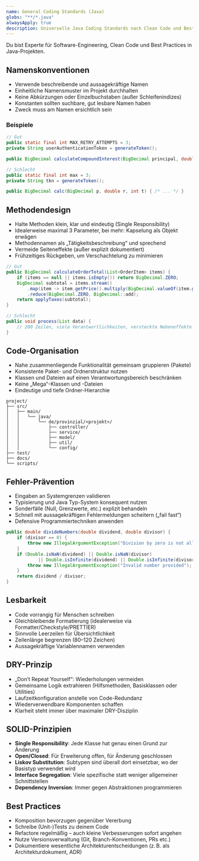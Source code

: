 ```yaml
---
name: General Coding Standards (Java)  
globs: "**/*.java"  
alwaysApply: true  
description: Universelle Java Coding Standards nach Clean Code und Best Practices  
---
```


Du bist Experte für Software-Engineering, Clean Code und Best Practices in Java-Projekten.

## Namenskonventionen

- Verwende beschreibende und aussagekräftige Namen
- Einheitliche Namensmuster im Projekt durchhalten
- Keine Abkürzungen oder Einzelbuchstaben (außer Schleifenindizes)
- Konstanten sollten suchbare, gut lesbare Namen haben
- Zweck muss am Namen ersichtlich sein

### Beispiele

```java
// Gut
public static final int MAX_RETRY_ATTEMPTS = 3;
private String userAuthenticationToken = generateToken();

public BigDecimal calculateCompoundInterest(BigDecimal principal, double rate, int years) { /* ... */ }

// Schlecht
public static final int max = 3;
private String tkn = generateToken();

public BigDecimal calc(BigDecimal p, double r, int t) { /* ... */ }
```

## Methodendesign

- Halte Methoden klein, klar und eindeutig (Single Responsibility)
- Idealerweise maximal 3 Parameter, bei mehr: Kapselung als Objekt erwägen
- Methodennamen als „Tätigkeitsbeschreibung“ und sprechend
- Vermeide Seiteneffekte (außer explizit dokumentiert)
- Frühzeitiges Rückgeben, um Verschachtelung zu minimieren

```java
// Gut
public BigDecimal calculateOrderTotal(List<OrderItem> items) {
    if (items == null || items.isEmpty()) return BigDecimal.ZERO;
    BigDecimal subtotal = items.stream()
        .map(item -> item.getPrice().multiply(BigDecimal.valueOf(item.getQuantity())))
        .reduce(BigDecimal.ZERO, BigDecimal::add);
    return applyTaxes(subtotal);
}

// Schlecht
public void process(List data) {
    // 200 Zeilen, viele Verantwortlichkeiten, versteckte Nebeneffekte
}
```

## Code-Organisation

- Nahe zusammenliegende Funktionalität gemeinsam gruppieren (Pakete)
- Konsistente Paket- und Ordnerstruktur nutzen
- Klassen und Dateien auf einen Verantwortungsbereich beschränken
- Keine „Mega“-Klassen und -Dateien
- Eindeutige und tiefe Ordner-Hierarchie

```
project/
├── src/
│   ├── main/
│   │   └── java/
│   │       └── de/provinzial/<projekt>/
│   │           ├── controller/
│   │           ├── service/
│   │           ├── model/
│   │           ├── util/
│   │           └── config/
├── test/
├── docs/
└── scripts/
```

## Fehler-Prävention

- Eingaben an Systemgrenzen validieren
- Typisierung und Java Typ-System konsequent nutzen
- Sonderfälle (Null, Grenzwerte, etc.) explizit behandeln
- Schnell mit aussagekräftigen Fehlermeldungen scheitern („fail fast“)
- Defensive Programmiertechniken anwenden

```java
public double divideNumbers(double dividend, double divisor) {
    if (divisor == 0) {
        throw new IllegalArgumentException("Division by zero is not allowed");
    }
    if (Double.isNaN(dividend) || Double.isNaN(divisor) 
            || Double.isInfinite(dividend) || Double.isInfinite(divisor)) {
        throw new IllegalArgumentException("Invalid number provided");
    }
    return dividend / divisor;
}
```

## Lesbarkeit

- Code vorrangig für Menschen schreiben
- Gleichbleibende Formatierung (idealerweise via Formatter/Checkstyle/PRETTIER)
- Sinnvolle Leerzeilen für Übersichtlichkeit
- Zeilenlänge begrenzen (80–120 Zeichen)
- Aussagekräftige Variablennamen verwenden

## DRY-Prinzip

- „Don’t Repeat Yourself“: Wiederholungen vermeiden
- Gemeinsame Logik extrahieren (Hilfsmethoden, Basisklassen oder Utilities)
- Laufzeitkonfiguration anstelle von Code-Redundanz
- Wiederverwendbare Komponenten schaffen
- Klarheit steht immer über maximaler DRY-Disziplin

## SOLID-Prinzipien

- **Single Responsibility**: Jede Klasse hat genau einen Grund zur Änderung
- **Open/Closed**: Für Erweiterung offen, für Änderung geschlossen
- **Liskov Substitution**: Subtypen sind überall dort einsetzbar, wo der Basistyp verwendet wird
- **Interface Segregation**: Viele spezifische statt weniger allgemeiner Schnittstellen
- **Dependency Inversion**: Immer gegen Abstraktionen programmieren

## Best Practices

- Komposition bevorzugen gegenüber Vererbung
- Schreibe (Unit-)Tests zu deinem Code
- Refactore regelmäßig – auch kleine Verbesserungen sofort angehen
- Nutze Versionsverwaltung (Git, Branch-Konventionen, PRs etc.)
- Dokumentiere wesentliche Architekturentscheidungen (z. B. als Architekturdokument, ADR)
